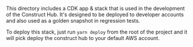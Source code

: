 This directory includes a CDK app & stack that is used in the development of the
Construct Hub. It's designed to be deployed to developer accounts and also used
as a golden snapshot in regression tests.

To deploy this stack, just run `yarn deploy` from the root of the project and it
will pick deploy the construct hub to your default AWS account.